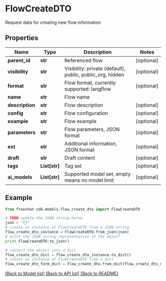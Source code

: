 # FlowCreateDTO

Request data for creating new flow information

## Properties
Name | Type | Description | Notes
------------ | ------------- | ------------- | -------------
**parent_id** | **str** | Referenced flow | [optional] 
**visibility** | **str** | Visibility: private (default), public, public_org, hidden | [optional] 
**format** | **str** | Flow format, currently supported: langflow | [optional] 
**name** | **str** | Flow name | 
**description** | **str** | Flow description | [optional] 
**config** | **str** | Flow configuration | [optional] 
**example** | **str** | Flow example | [optional] 
**parameters** | **str** | Flow parameters, JSON format | [optional] 
**ext** | **str** | Additional information, JSON format | [optional] 
**draft** | **str** | Draft content | [optional] 
**tags** | **List[str]** | Tag set | [optional] 
**ai_models** | **List[str]** | Supported model set, empty means no model limit | [optional] 

## Example

```python
from freechat-sdk.models.flow_create_dto import FlowCreateDTO

# TODO update the JSON string below
json = "{}"
# create an instance of FlowCreateDTO from a JSON string
flow_create_dto_instance = FlowCreateDTO.from_json(json)
# print the JSON string representation of the object
print FlowCreateDTO.to_json()

# convert the object into a dict
flow_create_dto_dict = flow_create_dto_instance.to_dict()
# create an instance of FlowCreateDTO from a dict
flow_create_dto_form_dict = flow_create_dto.from_dict(flow_create_dto_dict)
```
[[Back to Model list]](../README.md#documentation-for-models) [[Back to API list]](../README.md#documentation-for-api-endpoints) [[Back to README]](../README.md)


